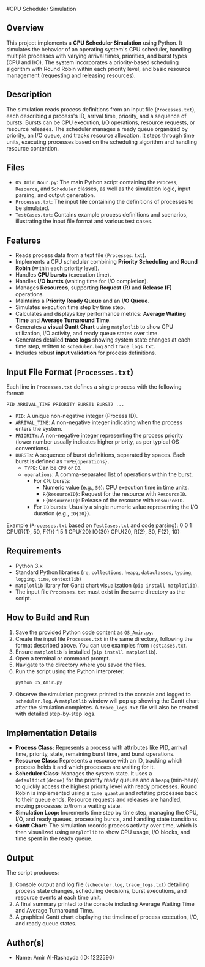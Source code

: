 #CPU Scheduler Simulation

## Overview

This project implements a **CPU Scheduler Simulation** using Python. It simulates the behavior of an operating system's CPU scheduler, handling multiple processes with varying arrival times, priorities, and burst types (CPU and I/O). The system incorporates a priority-based scheduling algorithm with Round Robin within each priority level, and basic resource management (requesting and releasing resources).

## Description

The simulation reads process definitions from an input file (`Processes.txt`), each describing a process's ID, arrival time, priority, and a sequence of bursts. Bursts can be CPU execution, I/O operations, resource requests, or resource releases. The scheduler manages a ready queue organized by priority, an I/O queue, and tracks resource allocation. It steps through time units, executing processes based on the scheduling algorithm and handling resource contention.

## Files

*   `OS_Amir_Nour.py`: The main Python script containing the `Process`, `Resource`, and `Scheduler` classes, as well as the simulation logic, input parsing, and output generation.
*   `Processes.txt`: The input file containing the definitions of processes to be simulated.
*   `TestCases.txt`: Contains example process definitions and scenarios, illustrating the input file format and various test cases.

## Features

*   Reads process data from a text file (`Processes.txt`).
*   Implements a CPU scheduler combining **Priority Scheduling** and **Round Robin** (within each priority level).
*   Handles **CPU bursts** (execution time).
*   Handles **I/O bursts** (waiting time for I/O completion).
*   Manages **Resources**, supporting **Request (R)** and **Release (F)** operations.
*   Maintains a **Priority Ready Queue** and an **I/O Queue**.
*   Simulates execution time step by time step.
*   Calculates and displays key performance metrics: **Average Waiting Time** and **Average Turnaround Time**.
*   Generates a **visual Gantt Chart** using `matplotlib` to show CPU utilization, I/O activity, and ready queue states over time.
*   Generates detailed **trace logs** showing system state changes at each time step, written to `scheduler.log` and `trace_logs.txt`.
*   Includes robust **input validation** for process definitions.

## Input File Format (`Processes.txt`)

Each line in `Processes.txt` defines a single process with the following format:

`PID ARRIVAL_TIME PRIORITY BURST1 BURST2 ...`

*   `PID`: A unique non-negative integer (Process ID).
*   `ARRIVAL_TIME`: A non-negative integer indicating when the process enters the system.
*   `PRIORITY`: A non-negative integer representing the process priority (lower number usually indicates higher priority, as per typical OS conventions).
*   `BURSTs`: A sequence of burst definitions, separated by spaces. Each burst is defined as `TYPE{operations}`.
    *   `TYPE`: Can be `CPU` or `IO`.
    *   `operations`: A comma-separated list of operations within the burst.
        *   For `CPU` bursts:
            *   Numeric value (e.g., `50`): CPU execution time in time units.
            *   `R{ResourceID}`: Request for the resource with `ResourceID`.
            *   `F{ResourceID}`: Release of the resource with `ResourceID`.
        *   For `IO` bursts: Usually a single numeric value representing the I/O duration (e.g., `IO{30}`).

Example (`Processes.txt` based on `TestCases.txt` and code parsing):
0 0 1 CPU{R{1}, 50, F{1}}
1 5 1 CPU{20} IO{30} CPU{20, R{2}, 30, F{2}, 10}


## Requirements

*   Python 3.x
*   Standard Python libraries (`re`, `collections`, `heapq`, `dataclasses`, `typing`, `logging`, `time`, `contextlib`)
*   `matplotlib` library for Gantt chart visualization (`pip install matplotlib`).
*   The input file `Processes.txt` must exist in the same directory as the script.

## How to Build and Run

1.  Save the provided Python code content as `OS_Amir.py`.
2.  Create the input file `Processes.txt` in the same directory, following the format described above. You can use examples from `TestCases.txt`.
3.  Ensure `matplotlib` is installed (`pip install matplotlib`).
4.  Open a terminal or command prompt.
5.  Navigate to the directory where you saved the files.
6.  Run the script using the Python interpreter:
    ```bash
    python OS_Amir.py
    ```
7.  Observe the simulation progress printed to the console and logged to `scheduler.log`. A `matplotlib` window will pop up showing the Gantt chart after the simulation completes. A `trace_logs.txt` file will also be created with detailed step-by-step logs.

## Implementation Details

*   **Process Class:** Represents a process with attributes like PID, arrival time, priority, state, remaining burst time, and burst operations.
*   **Resource Class:** Represents a resource with an ID, tracking which process holds it and which processes are waiting for it.
*   **Scheduler Class:** Manages the system state. It uses a `defaultdict(deque)` for the priority ready queues and a `heapq` (min-heap) to quickly access the highest priority level with ready processes. Round Robin is implemented using a `time_quantum` and rotating processes back to their queue ends. Resource requests and releases are handled, moving processes to/from a waiting state.
*   **Simulation Loop:** Increments time step by time step, managing the CPU, I/O, and ready queues, processing bursts, and handling state transitions.
*   **Gantt Chart:** The simulation records process activity over time, which is then visualized using `matplotlib` to show CPU usage, I/O blocks, and time spent in the ready queue.

## Output

The script produces:
1.  Console output and log file (`scheduler.log`, `trace_logs.txt`) detailing process state changes, scheduling decisions, burst executions, and resource events at each time unit.
2.  A final summary printed to the console including Average Waiting Time and Average Turnaround Time.
3.  A graphical Gantt chart displaying the timeline of process execution, I/O, and ready queue states.

## Author(s)

*   Name: Amir Al-Rashayda (ID: 1222596)
